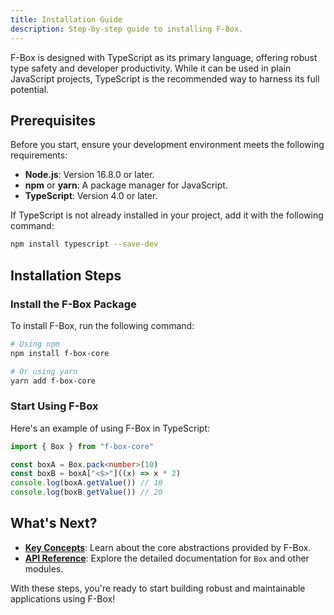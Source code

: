 ```yaml
---
title: Installation Guide
description: Step-by-step guide to installing F-Box.
---
```


F-Box is designed with TypeScript as its primary language, offering robust type safety and developer productivity. While it can be used in plain JavaScript projects, TypeScript is the recommended way to harness its full potential.

## Prerequisites

Before you start, ensure your development environment meets the following requirements:

- **Node.js**: Version 16.8.0 or later.
- **npm** or **yarn**: A package manager for JavaScript.
- **TypeScript**: Version 4.0 or later.

If TypeScript is not already installed in your project, add it with the following command:

```bash
npm install typescript --save-dev
```

## Installation Steps

### Install the F-Box Package

To install F-Box, run the following command:

```bash
# Using npm
npm install f-box-core

# Or using yarn
yarn add f-box-core
```

### Start Using F-Box

Here's an example of using F-Box in TypeScript:

```typescript
import { Box } from "f-box-core"

const boxA = Box.pack<number>(10)
const boxB = boxA["<$>"]((x) => x * 2)
console.log(boxA.getValue()) // 10
console.log(boxB.getValue()) // 20
```

## What's Next?

- **[Key Concepts](/f-box-core/introduction/concepts)**: Learn about the core abstractions provided by F-Box.
- **[API Reference](/f-box-core/reference/box)**: Explore the detailed documentation for `Box` and other modules.

With these steps, you're ready to start building robust and maintainable applications using F-Box!
